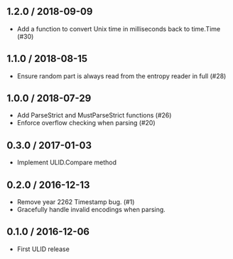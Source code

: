 ## 1.2.0 / 2018-09-09

* Add a function to convert Unix time in milliseconds back to time.Time (#30)

## 1.1.0 / 2018-08-15

* Ensure random part is always read from the entropy reader in full (#28)

## 1.0.0 / 2018-07-29

* Add ParseStrict and MustParseStrict functions (#26)
* Enforce overflow checking when parsing (#20)

## 0.3.0 / 2017-01-03

* Implement ULID.Compare method

## 0.2.0 / 2016-12-13

* Remove year 2262 Timestamp bug. (#1)
* Gracefully handle invalid encodings when parsing.

## 0.1.0 / 2016-12-06

* First ULID release

